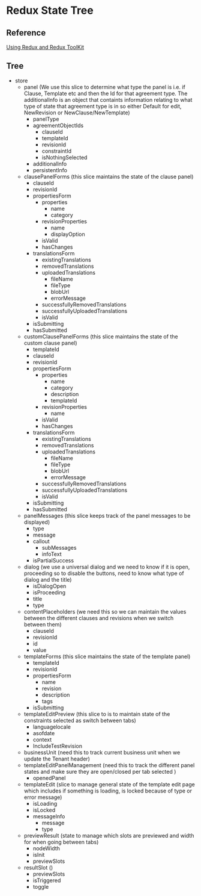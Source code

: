 # Redux State Tree

## Reference

[Using Redux and Redux ToolKit](https://redux-toolkit.js.org/)

## Tree

- store
  - panel (We use this slice to determine what type the panel is i.e. if Clause, Template etc and then the Id for that agreement type. The additionalInfo is an object that containts information relating to what type of state that agreement type is in so either Default for edit, NewRevision or NewClause/NewTemplate)
    - panelType
    - agreementObjectIds
      - clauseId
      - templateId
      - revisionId
      - constraintId
      - isNothingSelected
    - additionalInfo
    - persistentInfo
  - clausePanelForms (this slice maintains the state of the clause panel)
    - clauseId
    - revisionId
    - propertiesForm
      - properties
        - name
        - category
      - revisionProperties
        - name
        - displayOption
      - isValid
      - hasChanges
    - translationsForm
      - existingTranslations
      - removedTranslations
      - uploadedTranslations
        - fileName
        - fileType
        - blobUrl
        - errorMessage
      - successfullyRemovedTranslations
      - successfullyUploadedTranslations
      - isValid
    - isSubmitting
    - hasSubmitted
  - customClausePanelForms (this slice maintains the state of the custom clause panel)
    - templateId
    - clauseId
    - revisionId
    - propertiesForm
      - properties
        - name
        - category
        - description
        - templateId
      - revisionProperties
        - name
      - isValid
      - hasChanges
    - translationsForm
      - existingTranslations
      - removedTranslations
      - uploadedTranslations
        - fileName
        - fileType
        - blobUrl
        - errorMessage
      - successfullyRemovedTranslations
      - successfullyUploadedTranslations
      - isValid
    - isSubmitting
    - hasSubmitted
  - panelMessages (this slice keeps track of the panel messages to be displayed)
    - type
    - message
    - callout
      - subMessages
      - infoText
    - isPartialSuccess
  - dialog (we use a universal dialog and we need to know if it is open, proceeding so to disable the buttons, need to know what type of dialog and the title)
    - isDialogOpen
    - isProceeding
    - title
    - type
  - contentPlaceholders (we need this so we can maintain the values between the different clauses and revisions when we switch between them)
    - clauseId
    - revisionId
    - id
    - value
  - templateForms (this slice maintains the state of the template panel)
    - templateId
    - revisionId
    - propertiesForm
      - name
      - revision
      - description
      - tags
    - isSubmitting
  - templateEditPreview (this slice to is to maintain state of the constraints selected as switch between tabs)
    - languagelocale
    - asofdate
    - context
    - IncludeTestRevision
  - businessUnit (need this to track current business unit when we update the Tenant header)
  - templateEditPanelManagement (need this to track the different panel states and make sure they are open/closed per tab selected )
    - openedPanel
  - templateEdit (slice to manage general state of the template edit page which includes if something is loading, is locked because of type or error message)
    - isLoading
    - isLocked
    - messageInfo
      - message
      - type
  - previewResult (state to manage which slots are previewed and width for when going between tabs)
    - nodeWidth
    - isInit
    - previewSlots
  - resultSlot ()
    - previewSlots
    - isTriggered
    - toggle
